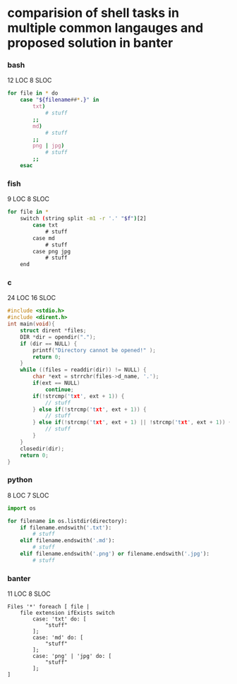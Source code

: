 # comparision of shell tasks in multiple common langauges and proposed solution in banter
### bash
12 LOC
8 SLOC
```bash
for file in * do
	case "${filename##*.}" in
		txt)
			# stuff
		;;
		md)
			# stuff
		;;
		png | jpg)
			# stuff
		;;
	esac
```
### fish
9 LOC
8 SLOC
```bash
for file in *
	switch (string split -m1 -r '.' "$f")[2]
		case txt
			# stuff
		case md
			# stuff
		case png jpg
			# stuff
	end

```
### c
24 LOC
16 SLOC
```c
#include <stdio.h>
#include <dirent.h>
int main(void){
	struct dirent *files;
	DIR *dir = opendir(".");
	if (dir == NULL) {
		printf("Directory cannot be opened!" );
		return 0;
	}
	while ((files = readdir(dir)) != NULL) {
		char *ext = strrchr(files->d_name, '.');
		if(ext == NULL)
			continue;
		if(!strcmp('txt', ext + 1)) {
			// stuff
		} else if(!strcmp('txt', ext + 1)) {
			// stuff
		} else if(!strcmp('txt', ext + 1) || !strcmp('txt', ext + 1)) {
			// stuff
		}
	}
	closedir(dir);
	return 0;
}
```
### python
8 LOC
7 SLOC
```python
import os

for filename in os.listdir(directory):
	if filename.endswith('.txt'):
		# stuff
	elif filename.endswith('.md'):
		# stuff
	elif filename.endswith('.png') or filename.endswith('.jpg'):
		# stuff
```
### banter
11 LOC
8 SLOC
```smalltalk
Files '*' foreach [ file |
	file extension ifExists switch
		case: 'txt' do: [
			"stuff"
		];
		case: 'md' do: [
			"stuff"
		];
		case: 'png' | 'jpg' do: [
			"stuff"
		];
]
```

